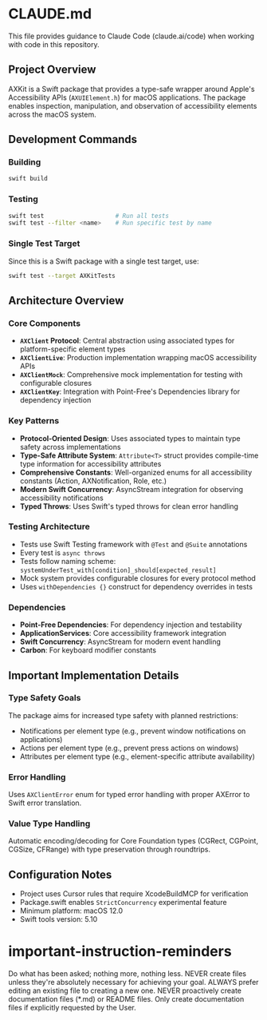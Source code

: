 # CLAUDE.md

This file provides guidance to Claude Code (claude.ai/code) when working with code in this repository.

## Project Overview

AXKit is a Swift package that provides a type-safe wrapper around Apple's Accessibility APIs (`AXUIElement.h`) for macOS applications. The package enables inspection, manipulation, and observation of accessibility elements across the macOS system.

## Development Commands

### Building
```bash
swift build
```

### Testing
```bash
swift test                    # Run all tests
swift test --filter <name>    # Run specific test by name
```

### Single Test Target
Since this is a Swift package with a single test target, use:
```bash
swift test --target AXKitTests
```

## Architecture Overview

### Core Components

- **`AXClient` Protocol**: Central abstraction using associated types for platform-specific element types
- **`AXClientLive`**: Production implementation wrapping macOS accessibility APIs
- **`AXClientMock`**: Comprehensive mock implementation for testing with configurable closures
- **`AXClientKey`**: Integration with Point-Free's Dependencies library for dependency injection

### Key Patterns

- **Protocol-Oriented Design**: Uses associated types to maintain type safety across implementations
- **Type-Safe Attribute System**: `Attribute<T>` struct provides compile-time type information for accessibility attributes
- **Comprehensive Constants**: Well-organized enums for all accessibility constants (Action, AXNotification, Role, etc.)
- **Modern Swift Concurrency**: AsyncStream integration for observing accessibility notifications
- **Typed Throws**: Uses Swift's typed throws for clean error handling

### Testing Architecture

- Tests use Swift Testing framework with `@Test` and `@Suite` annotations
- Every test is `async throws`
- Tests follow naming scheme: `systemUnderTest_with[condition]_should[expected_result]`
- Mock system provides configurable closures for every protocol method
- Uses `withDependencies {}` construct for dependency overrides in tests

### Dependencies

- **Point-Free Dependencies**: For dependency injection and testability
- **ApplicationServices**: Core accessibility framework integration
- **Swift Concurrency**: AsyncStream for modern event handling
- **Carbon**: For keyboard modifier constants

## Important Implementation Details

### Type Safety Goals
The package aims for increased type safety with planned restrictions:
- Notifications per element type (e.g., prevent window notifications on applications)
- Actions per element type (e.g., prevent press actions on windows)
- Attributes per element type (e.g., element-specific attribute availability)

### Error Handling
Uses `AXClientError` enum for typed error handling with proper AXError to Swift error translation.

### Value Type Handling
Automatic encoding/decoding for Core Foundation types (CGRect, CGPoint, CGSize, CFRange) with type preservation through roundtrips.

## Configuration Notes

- Project uses Cursor rules that require XcodeBuildMCP for verification
- Package.swift enables `StrictConcurrency` experimental feature
- Minimum platform: macOS 12.0
- Swift tools version: 5.10

# important-instruction-reminders
Do what has been asked; nothing more, nothing less.
NEVER create files unless they're absolutely necessary for achieving your goal.
ALWAYS prefer editing an existing file to creating a new one.
NEVER proactively create documentation files (*.md) or README files. Only create documentation files if explicitly requested by the User.